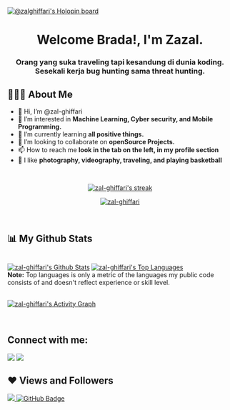 [![@zalghiffari's Holopin board](https://holopin.io/api/user/board?user=zalghiffari)](https://holopin.io/@zalghiffari)

<h1 align="center">Welcome Brada!, I'm Zazal.</h1>
<h3 align="center">Orang yang suka traveling tapi kesandung di dunia koding.<br>Sesekali kerja bug hunting sama threat hunting.</h3>


## 🤦🏻‍♂️ About Me

- 👋 Hi, I’m @zal-ghiffari
- 👀 I’m interested in **Machine Learning, Cyber security, and Mobile Programming.**
- 🌱 I’m currently learning **all positive things.**
- 💞️ I’m looking to collaborate on **openSource Projects.**
- 📫 How to reach me **look in the tab on the left, in my profile section**
- 🚀 I like **photography, videography, traveling, and playing basketball**

<br/>

<p align="center">
    <a href="https://github.com/kokonior/github-readme-streak-stats">
        <img title="🔥 Get streak stats for your profile at git.io/streak-stats" alt="zal-ghiffari's streak" src="https://github-readme-streak-stats.herokuapp.com/?user=zal-ghiffari&theme=black-ice&hide_border=true&stroke=0000&background=060A0CD0"/>
    </a>
</p>

<p align="center"> <a href="https://github.com/ryo-ma/github-profile-trophy"><img src="https://github-profile-trophy.vercel.app/?username=zal-ghiffari&theme=darkhub" alt="zal-ghiffari" /></a> </p>
<br/>

## 📊 My Github Stats

  <br/>
    <a href="https://github.com/zal-ghiffari/github-readme-stats"><img alt="zal-ghiffari's Github Stats" src="https://github-readme-stats.vercel.app/api?username=zal-ghiffari&show_icons=true&count_private=true&theme=react&hide_border=true&bg_color=0D1117" /></a>
  <a href="https://github.com/zal-ghiffari/github-readme-stats"><img alt="zal-ghiffari's Top Languages" src="https://github-readme-stats.vercel.app/api/top-langs/?username=zal-ghiffari&langs_count=8&count_private=true&layout=compact&theme=react&hide_border=true&bg_color=0D1117" /></a>
  <br/>
  <b>Note:</b> Top languages is only a metric of the languages my public code consists of and doesn't reflect experience or skill level.


<br/>
<br/>

<a href="https://github.com/zal-ghiffari/github-readme-activity-graph"><img alt="zal-ghiffari's Activity Graph" src="https://activity-graph.herokuapp.com/graph?username=zal-ghiffari&bg_color=0D1117&color=5BCDEC&line=5BCDEC&point=FFFFFF&hide_border=true" /></a>

<br/>

## Connect with me:
<p align="left">

<a href = "https://twitter.com/zazal_ghiffari"><img src="https://img.icons8.com/fluent/48/000000/twitter.png"/></a>
<a href = "https://www.instagram.com/zazal.ghiffari/"><img src="https://img.icons8.com/fluent/48/000000/instagram-new.png"/></a>

</p>

## ❤ Views and Followers
<a href="https://github.com/Meghna-DAS/github-profile-views-counter">
    <img src="https://komarev.com/ghpvc/?username=zal-ghiffari">
</a>
<a href="https://github.com/zal-ghiffari?tab=followers"><img src="https://img.shields.io/github/followers/zal-ghiffari?label=Followers&style=social" alt="GitHub Badge"></a>

<!---
zal-ghiffari/zal-ghiffari is a ✨ special ✨ repository because its `README.md` (this file) appears on your GitHub profile.
You can click the Preview link to take a look at your changes.
--->
